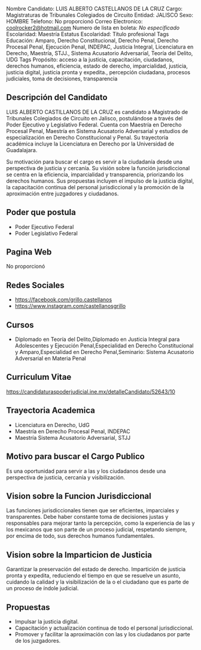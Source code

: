 Nombre Candidato: LUIS ALBERTO CASTELLANOS DE LA CRUZ
Cargo: Magistraturas de Tribunales Colegiados de Circuito
Entidad: JALISCO
Sexo: HOMBRE
Telefono: No proporcionó
Correo Electronico: coolrocker2@hotmail.com
Numero de lista en boleta: *No especificado*
Escolaridad: Maestría
Estatus Escolaridad: Título profesional
Tags Educación: Amparo, Derecho Constitucional, Derecho Penal, Derecho Procesal Penal, Ejecución Penal, INDEPAC, Justicia Integral, Licenciatura en Derecho, Maestría, STJJ., Sistema Acusatorio Adversarial, Teoría del Delito, UDG
Tags Propósito: acceso a la justicia, capacitación, ciudadanos, derechos humanos, eficiencia, estado de derecho, imparcialidad, justicia, justicia digital, justicia pronta y expedita., percepción ciudadana, procesos judiciales, toma de decisiones, transparencia


## Descripción del Candidato 

LUIS ALBERTO CASTILLANOS DE LA CRUZ es candidato a Magistrado de Tribunales Colegiados de Circuito en Jalisco, postulándose a través del Poder Ejecutivo y Legislativo Federal. Cuenta con Maestría en Derecho Procesal Penal, Maestría en Sistema Acusatorio Adversarial y estudios de especialización en Derecho Constitucional y Penal. Su trayectoria académica incluye la Licenciatura en Derecho por la Universidad de Guadalajara.

Su motivación para buscar el cargo es servir a la ciudadanía desde una perspectiva de justicia y cercanía. Su visión sobre la función jurisdiccional se centra en la eficiencia, imparcialidad y transparencia, priorizando los derechos humanos. Sus propuestas incluyen el impulso de la justicia digital, la capacitación continua del personal jurisdiccional y la promoción de la aproximación entre juzgadores y ciudadanos.


## Poder que postula

- Poder Ejecutivo Federal
- Poder Legislativo Federal


## Pagina Web

No proporcionó


## Redes Sociales

- https://facebook.com/grillo.castellanos
- https://www.instagram.com/castellanosgrillo


## Cursos

- Diplomado en Teoría del Delito,Diplomado en Justicia Integral para Adolescentes y Ejecución Penal,Especialidad en Derecho Constitucional y Amparo,Especialidad en Derecho Penal,Seminario: Sistema Acusatorio Adversarial en Materia Penal


## Curriculum Vitae

https://candidaturaspoderjudicial.ine.mx/detalleCandidato/52643/10


## Trayectoria Academica

- Licenciatura en Derecho, UdG
- Maestría en Derecho Procesal Penal, INDEPAC
- Maestría Sistema Acusatorio Adversarial, STJJ


## Motivo para buscar el Cargo Publico

Es una oportunidad para servir a las y los ciudadanos desde una perspectiva de justicia, cercanía y visibilización.


## Vision sobre la Funcion Jurisdiccional

Las funciones jurisdiccionales tienen que ser eficientes, imparciales y transparentes. Debe haber constante toma de decisiones justas y responsables para mejorar tanto la percepción, como la experiencia de las y los mexicanos que son parte de un proceso judicial, respetando siempre, por encima de todo, sus derechos humanos fundamentales.


## Vision sobre la Imparticion de Justicia

Garantizar la preservación del estado de derecho. Impartición de justicia pronta y expedita, reduciendo el tiempo en que se resuelve un asunto, cuidando la calidad y la visibilización de la o el ciudadano que es parte de un proceso de índole judicial.


## Propuestas

- Impulsar la justicia digital.
- Capacitación y actualización continua de todo el personal jurisdiccional.
- Promover y facilitar la aproximación con las y los ciudadanos por parte de los juzgadores.

